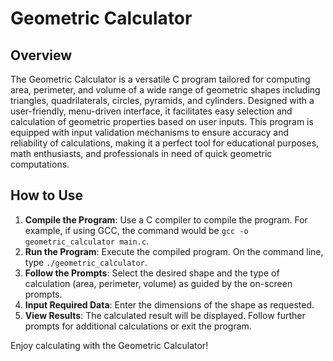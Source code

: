 # Geometric Calculator

## Overview
The Geometric Calculator is a versatile C program tailored for computing area, perimeter, and volume of a wide range of geometric shapes including triangles, quadrilaterals, circles, pyramids, and cylinders. Designed with a user-friendly, menu-driven interface, it facilitates easy selection and calculation of geometric properties based on user inputs. This program is equipped with input validation mechanisms to ensure accuracy and reliability of calculations, making it a perfect tool for educational purposes, math enthusiasts, and professionals in need of quick geometric computations.

## How to Use
1. **Compile the Program**: Use a C compiler to compile the program. For example, if using GCC, the command would be `gcc -o geometric_calculator main.c`.
2. **Run the Program**: Execute the compiled program. On the command line, type `./geometric_calculator`.
3. **Follow the Prompts**: Select the desired shape and the type of calculation (area, perimeter, volume) as guided by the on-screen prompts.
4. **Input Required Data**: Enter the dimensions of the shape as requested.
5. **View Results**: The calculated result will be displayed. Follow further prompts for additional calculations or exit the program.


Enjoy calculating with the Geometric Calculator!

